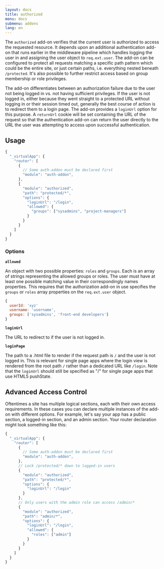 ```yaml
---
layout: docs
title: authorized
menu: docs
submenu: addons
lang: en
---
```


The `authorized` add-on verifies that the current user is authorized to access the requested resource. It depends upon an additional authentication add-on that runs earlier in the middleware pipeline which handles logging the user in and assigning the user object to `req.ext.user`. The add-on can be configured to protect all requests matching a specific path pattern which could be the entire site, or just certain paths, i.e. everything nested beneath
`/protected`. It's also possible to further restrict access based on group membership or role privileges.

The add-on differentiates between an authorization failure due to the user not being logged in vs. not having sufficient privileges. If the user is not logged in, either because they went straight to a protected URL without logging in or their session timed out, generally the best course of action is to redirect them to a login page. The add-on provides a `loginUrl` option for this purpose. A `returnUrl` cookie will be set containing the URL of the request so that the authentication add-on can return the user directly to the URL the user was attempting to access upon successful authentication.

## Usage

~~~js
{
  "_virtualApp": {
    "router": [
      {
        // Some auth-addon must be declared first
        "module": "auth-addon",
      },
      {
        "module": "authorized",
        "path": "protected/*",
        "options": {
          "loginUrl": "/login",
          "allowed": {
            "groups": ["sysadmins", "project-managers"]
          }
        }
      }
    ]
  }
}
~~~

### Options

__`allowed`__

An object with two possible properties: `roles` and `groups`. Each is an array of strings representing the allowed groups or roles. The user must have at least one possible matching value in their correspondingly names properties. This requires that the authorization add-on in use specifies the `groups` or `roles` array properties on the `req.ext.user` object.

~~~js
{
  userId: 'xyz'
  username: 'username',
  groups: ['sysadmins', 'front-end developers']
}
~~~

__`loginUrl`__

The URL to redirect to if the user is not logged in.

__`loginPage`__

The path to a .html file to render if the request path is `/` and the user is not logged in. This is relevant for single page apps where the login view is rendered from the root path `/` rather than a dedicated URL like `/login`. Note that the `loginUrl` should still be specified as "/" for single page apps that use HTML5 pushState.

## Advanced Access Control
Oftentimes a site has multiple logical sections, each with their own access requirements. In these cases you can declare multiple instances of the add-on with different options. For example, let's say your app has a public section, a logged-in section, and an admin section. Your router declaration might look something like this:

~~~js
{
  "_virtualApp": {
    "router": [
      {
        // Some auth-addon must be declared first
        "module": "auth-addon",
      },
      // Lock /protected/* down to logged-in users
      {
        "module": "authorized",
        "path": "protected/*",
        "options": {
          "loginUrl": "/login"
        }
      },
      // Only users with the admin role can access /admin/*
      {
        "module": "authorized",
        "path": "admin/*",
        "options": {
          "loginUrl": "/login",
          "allowed": {
            "roles": ["admin"]
          }
        }
      }
    ]
  }
}
~~~
